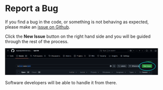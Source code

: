 # Report a Bug

If you find a bug in the code, or something is not behaving as expected, please make an [issue on Github](https://github.com/digitalpalidictionary/dpd-db/issues).

Click the __New Issue__ button on the right hand side and you will be guided through the rest of the process. 

![make github issue](pics/feedback/github_issue.png)

Software developers will be able to handle it from there.
